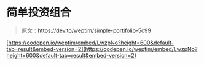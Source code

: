 # 简单投资组合

> 原文：<https://dev.to/weptim/simple-portifolio-5c99>

[https://codepen.io/weptim/embed/LwzpNo?height=600&default-tab=result&embed-version=2](https://codepen.io/weptim/embed/LwzpNo?height=600&default-tab=result&embed-version=2)